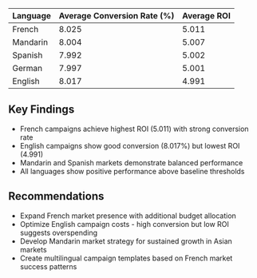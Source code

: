 | Language | Average Conversion Rate (%) | Average ROI |
|----------|----------------------------|-------------|
| French   | 8.025                      | 5.011       |
| Mandarin | 8.004                      | 5.007       |
| Spanish  | 7.992                      | 5.002       |
| German   | 7.997                      | 5.001       |
| English  | 8.017                      | 4.991       |

## Key Findings

- French campaigns achieve highest ROI (5.011) with strong conversion rate
- English campaigns show good conversion (8.017%) but lowest ROI (4.991)
- Mandarin and Spanish markets demonstrate balanced performance
- All languages show positive performance above baseline thresholds

## Recommendations

- Expand French market presence with additional budget allocation
- Optimize English campaign costs - high conversion but low ROI suggests overspending
- Develop Mandarin market strategy for sustained growth in Asian markets
- Create multilingual campaign templates based on French market success patterns

